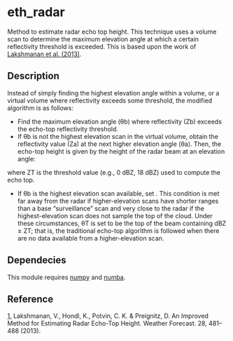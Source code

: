 # eth_radar

Method to estimate radar echo top height. This technique uses a volume scan to determine the maximum elevation angle at which a certain reflectivity threshold is exceeded. This is based upon the work of [Lakshmanan et al. (2013)][1].

## Description

Instead of simply finding the highest elevation angle within a volume, or a virtual volume where reflectivity exceeds some threshold, the modified algorithm is as follows:

- Find the maximum elevation angle (θb) where reflectivity (Zb) exceeds the echo-top reflectivity threshold. 
- If θb is not the highest elevation scan in the virtual volume, obtain the reflectivity value (Za) at the next higher elevation angle (θa). Then, the echo-top height is given by the height of the radar beam at an elevation angle:

where ZT is the threshold value (e.g., 0 dBZ, 18 dBZ) used to compute the echo top.

- If θb is the highest elevation scan available, set . This condition is met far away from the radar if higher-elevation scans have shorter ranges than a base “surveillance” scan and very close to the radar if the highest-elevation scan does not sample the top of the cloud. Under these circumstances, θT is set to be the top of the beam containing dBZ ≥ ZT; that is, the traditional echo-top algorithm is followed when there are no data available from a higher-elevation scan.

## Dependecies

This module requires [numpy][2] and [numba][3].

## Reference

[1.][1] Lakshmanan, V., Hondl, K., Potvin, C. K. & Preignitz, D. An Improved Method for Estimating Radar Echo-Top Height. Weather Forecast. 28, 481–488 (2013).

[1]: https://journals.ametsoc.org/doi/10.1175/WAF-D-12-00084.1
[2]: http://www.numpy.org/
[3]: http://numba.pydata.org/